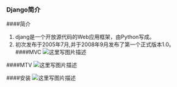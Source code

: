 ﻿### Django简介
####简介
1. djang是一个开放源代码的Web应用框架，由Python写成。
2. 初次发布于2005年7月,并于2008年9月发布了第一个正式版本1.0。
####MVC
![这里写图片描述](https://img-blog.csdn.net/20180514204307328?watermark/2/text/aHR0cHM6Ly9ibG9nLmNzZG4ubmV0L3dlaXhpbl80MTc4MjA1MA==/font/5a6L5L2T/fontsize/400/fill/I0JBQkFCMA==/dissolve/70)

####MTV
![这里写图片描述](https://img-blog.csdn.net/2018051420444159?watermark/2/text/aHR0cHM6Ly9ibG9nLmNzZG4ubmV0L3dlaXhpbl80MTc4MjA1MA==/font/5a6L5L2T/fontsize/400/fill/I0JBQkFCMA==/dissolve/70)

####安装
![这里写图片描述](https://img-blog.csdn.net/20180514205624869?watermark/2/text/aHR0cHM6Ly9ibG9nLmNzZG4ubmV0L3dlaXhpbl80MTc4MjA1MA==/font/5a6L5L2T/fontsize/400/fill/I0JBQkFCMA==/dissolve/70)
